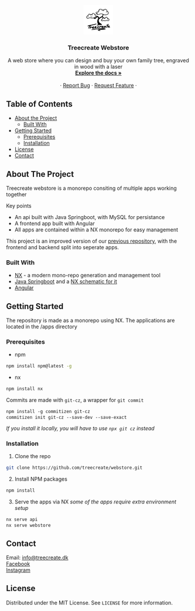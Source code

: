 <!-- PROJECT LOGO -->
<br />
<p align="center">
  <a href="https://github.com/treecreate/webstore">
    <img src="assets/treecreate_logo.png" alt="Logo" width="80" height="80">
  </a>

  <h3 align="center">Treecreate Webstore</h3>

  <p align="center">
    A web store where you can design and buy your own family tree, engraved in wood with a laser
    <br />
    <a href="https://github.com/treecreate/webstore/docs"><strong>Explore the docs »</strong></a>
    <br />
    <br />
    ·
    <a href="https://github.com/treecreate/webstore/issues">Report Bug</a>
    ·
    <a href="https://github.com/treecreate/webstore/issues">Request Feature</a>
    ·
  </p>
</p>



<!-- TABLE OF CONTENTS -->
## Table of Contents

* [About the Project](#about-the-project)
  * [Built With](#built-with)
* [Getting Started](#getting-started)
  * [Prerequisites](#prerequisites)
  * [Installation](#installation)
* [License](#license)
* [Contact](#contact)


<!-- ABOUT THE PROJECT -->
## About The Project
Treecreate webstore is a monorepo consiting of multiple apps working together

Key points
* An api built with Java Springboot, with MySQL for persistance
* A frontend app built with Angular
* All apps are contained within a NX monorepo for easy management

This project is an improved version of our [previous repository](https://github.com/Kwandes/treecreate), with the frontend and backend split into seperate apps.

### Built With
* [NX](https://nx.dev/) - a modern mono-repo generation and management tool
* [Java Springboot](https://spring.io/projects/spring-boot) and a [NX schematic for it](https://github.com/tinesoft/nxrocks/tree/develop/packages/nx-spring-boot)
* [Angular](https://angular.io/)

<!-- GETTING STARTED -->
## Getting Started

The repository is made as a monorepo using NX. The applications are located in the /apps directory

### Prerequisites

* npm
```sh
npm install npm@latest -g
```
* nx
```sh
npm install nx
```

Commits are made with `git-cz`, a wrapper for `git commit`
```shell
npm install -g commitizen git-cz
commitizen init git-cz --save-dev --save-exact
```
_If you install it locally, you will have to use `npx git cz` instead_

### Installation

1. Clone the repo
```sh
git clone https://github.com/treecreate/webstore.git
```
2. Install NPM packages
```sh
npm install
```
3. Serve the apps via NX
*some of the apps require extra environment setup*
```
nx serve api
nx serve webstore
```

<!-- CONTACT -->
## Contact

Email: info@treecreate.dk\
[Facebook](https://www.facebook.com/TreeCreate.dk)\
[Instagram](https://www.instagram.com/treecreate.dk)

<!-- LICENSE -->
## License

Distributed under the MIT License. See `LICENSE` for more information.

<!-- MARKDOWN LINKS & IMAGES -->
<!-- https://www.markdownguide.org/basic-syntax/#reference-style-links -->
[product-screenshot]: assets/screenshot.gif